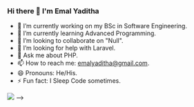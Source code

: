### Hi there 👋 I'm Emal Yaditha

- 🔭 I’m currently working on my BSc in Software Engineering.
- 🌱 I’m currently learning Advanced Programming.
- 👯 I’m looking to collaborate on "Null".
- 🤔 I’m looking for help with Laravel.
- 💬 Ask me about PHP.
- 📫 How to reach me: emalyaditha@gmail.com.
- 😄 Pronouns: He/His.
- ⚡ Fun fact: I Sleep Code sometimes.

<img src ="https://github-readme-stats.vercel.app/api?username=EmalYaditha&&show_icons=true&title_color=ffffff&icon_color=000000&text_color=000000&bg_color=ad0000"> -->
